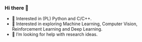 ### Hi there 👋

<!--
**lpfacun/lpfacun** is a ✨ _special_ ✨ repository because its `README.md` (this file) appears on your GitHub profile.

Here are some ideas to get you started:
-->
- 🔭 Interested in (PL) Python and C/C++.
- 🌱 Interested in exploring Machine Learning, Computer Vision, Reinforcement Learning and Deep Learning.
- 🤔 I’m looking for help with research ideas.
